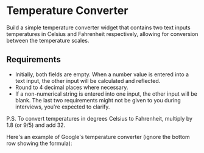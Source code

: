 # Temperature Converter

Build a simple temperature converter widget that contains two text inputs temperatures in Celsius and Fahrenheit respectively, allowing for conversion between the temperature scales.

## Requirements

- Initially, both fields are empty. When a number value is entered into a text input, the other input will be calculated and reflected.
- Round to 4 decimal places where necessary.
- If a non-numerical string is entered into one input, the other input will be blank.
  The last two requirements might not be given to you during interviews, you're expected to clarify.

P.S. To convert temperatures in degrees Celsius to Fahrenheit, multiply by 1.8 (or 9/5) and add 32.

Here's an example of Google's temperature converter (ignore the bottom row showing the formula):
